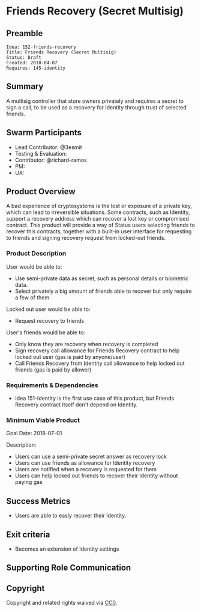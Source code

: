 # Friends Recovery (Secret Multisig)

## Preamble

    Idea: 152-friends-recovery
    Title: Friends Recovery (Secret Multisig)
    Status: Draft
    Created: 2018-04-07
    Requires: 145-identity


## Summary

A multisig controller that store owners privately and requires a secret to sign a call, to be used as a recovery for Identity through trust of selected friends.

## Swarm Participants
- Lead Contributor: @3esmit
- Testing & Evaluation:
- Contributor: @richard-ramos
- PM: 
- UX: 

## Product Overview

A bad experience of cryptosystems is the lost or exposure of a private key, which can lead to irreversible situations. 
Some contracts, such as Identity, support a recovery address which can recover a lost key or compromised contract.
This product will provide a way of Status users selecting friends to recover this contracts, together with a built-in user interface for requesting to friends and signing recovery request from locked-out friends. 

### Product Description

User would be able to:
- Use semi-private data as secret, such as personal details or biometric data.
- Select privately a big amount of friends able to recover but only require a few of them

Locked out user would be able to:
- Request recovery to friends

User's friends would be able to:
- Only know they are recovery when recovery is completed
- Sign recovery call allowance for Friends Recovery contract to help locked out user (gas is paid by anyone/user)
- Call Friends Recovery from Identity call allowance to help locked out friends (gas is paid by allower)


### Requirements & Dependencies

- Idea 151-Identity is the first use case of this product, but Friends Recovery contract itself don't depend on Identity.

### Minimum Viable Product

Goal Date: 2018-07-01

Description: 
 
 - Users can use a semi-private secret answer as recovery lock
 - Users can use friends as allowance for Identity recovery
 - Users are notified when a recovery is requested for them
 - Users can help locked out friends to recover their Identity without paying gas

## Success Metrics

- Users are able to easly recover their Identity.

## Exit criteria

- Becomes an extension of Identity settings 

## Supporting Role Communication
<!-- Once Requirements and Goals are fleshed out, then it should be communicated to supporting organelles if required -->

## Copyright

Copyright and related rights waived via [CC0](https://creativecommons.org/publicdomain/zero/1.0/).
